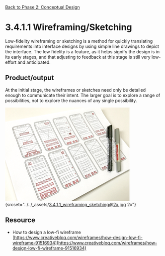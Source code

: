 [Back to Phase 2: Conceptual Design](3-4-conceptual.md)

# 3.4.1.1 Wireframing/Sketching

Low-fidelity wireframing or sketching is a method for quickly translating requirements into interface designs by using simple line drawings to depict the interface. The low fidelity is a feature, as it helps signify the design is in its early stages, and that adjusting to feedback at this stage is still very low-effort and anticipated.


## Product/output

At the initial stage, the wireframes or sketches need only be detailed enough to communicate their intent. The larger goal is to  explore a range of possibilities, not to explore the nuances of any single possibility.

![3.4.1.1](../_assets/3.4.1.1_wireframing_sketching.jpg){srcset="../../_assets/3.4.1.1_wireframing_sketching@2x.jpg 2x"}

## Resource

- How to design a low-fi wireframe [https://www.creativebloq.com/wireframes/how-design-low-fi-wireframe-91516934](https://www.creativebloq.com/wireframes/how-design-low-fi-wireframe-91516934)
